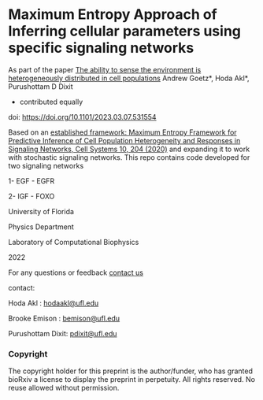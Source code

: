 # Maximum Entropy Approach of Inferring cellular parameters using specific signaling networks 

As part of the paper [The ability to sense the environment is heterogeneously distributed in cell populations](https://www.biorxiv.org/content/10.1101/2023.03.07.531554v2.abstract)
Andrew Goetz*, Hoda Akl*,  Purushottam D Dixit
* contributed equally 

doi: https://doi.org/10.1101/2023.03.07.531554

Based on an [established framework:  Maximum Entropy Framework for Predictive Inference of Cell Population Heterogeneity and Responses in Signaling Networks, Cell Systems 10, 204 (2020)](https://pubmed.ncbi.nlm.nih.gov/31864963/) and expanding it to work with stochastic signaling networks. This repo contains code developed for two signaling networks 

1- EGF - EGFR 

2- IGF - FOXO 


University of Florida  

Physics Department 

Laboratory of Computational Biophysics

2022

For any questions or feedback [contact us](mailto:hodaakl@ufl.edu)

contact: 

Hoda Akl : hodaakl@ufl.edu 

Brooke Emison : bemison@ufl.edu

Purushottam Dixit: pdixit@ufl.edu


### Copyright 
The copyright holder for this preprint is the author/funder, who has granted bioRxiv a license to display the preprint in perpetuity. All rights reserved. No reuse allowed without permission.

